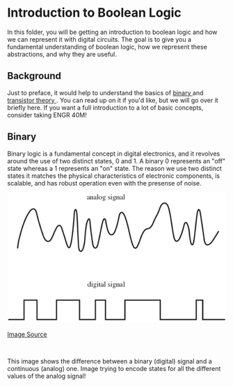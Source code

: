 <h1>
    Introduction to Boolean Logic
</h1>
<p>
    In this folder, you will be getting an introduction to boolean logic and how we can represent it with digital
    circuits. The goal is to give you a fundamental understanding of boolean logic, how we represent these
    abstractions, and why they are useful.
</p>

<h2>
    Background
</h2>
<p>
    Just to preface, it would help to understand the basics of <a href="https://www.khanacademy.org/computing/computers-and-internet/xcae6f4a7ff015e7d:digital-information/xcae6f4a7ff015e7d:binary-numbers/v/the-binary-number-system"> binary </a> and <a href=""> transistor theory </a>. You can read up on it if you'd like, but we will go over it briefly here. If you want a full introduction to a lot of basic concepts, consider taking ENGR 40M! 
</p>

<h2>
    Binary
</h2>
<p>
    Binary logic is a fundamental concept in digital electronics, and it revolves around the use of two distinct states, 0 and 1. A binary 0 represents an "off" state whereas a 1 represents an "on" state. The reason we use two distinct states it matches the physical characteristics of electronic components, is scalable, and has robust operation even with the presense of noise.
</p>

![This image shows the difference between a binary (digital) signal and a continuous (analog) one. Image trying to encode states for all the different values of the analog signal!](imgs/analog_vs_digital.jpg)
<p>
    <a href="https://www.tutoroot.com/blog/what-are-analog-and-digital-signals-definition-difference-examples/"> Image Source </a>
</p>
<br>
<p>
    This image shows the difference between a binary (digital) signal and a continuous (analog) one. Image trying to encode states for all the different values of the analog signal!
</p>
